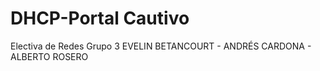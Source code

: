 # DHCP-Portal Cautivo
Electiva de Redes
Grupo 3
EVELIN BETANCOURT - ANDRÉS CARDONA - ALBERTO ROSERO
